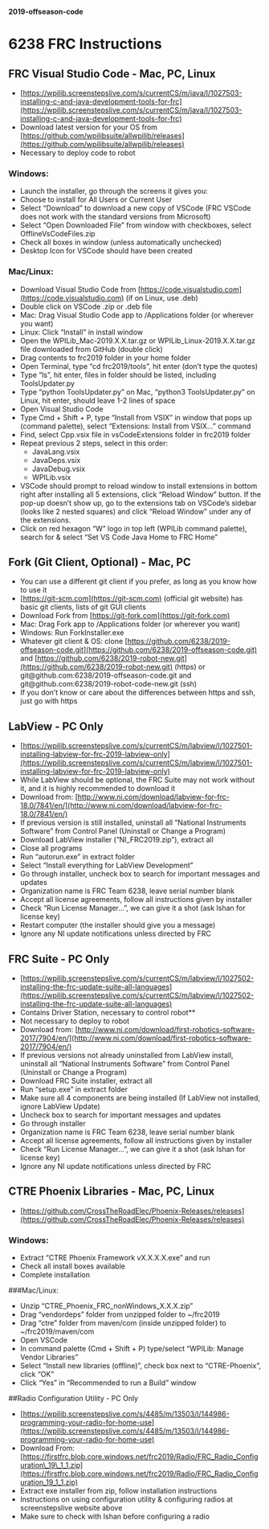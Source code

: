 **2019-offseason-code**

# 6238 FRC Instructions
## FRC Visual Studio Code - Mac, PC, Linux
- [https://wpilib.screenstepslive.com/s/currentCS/m/java/l/1027503-installing-c-and-java-development-tools-for-frc](https://wpilib.screenstepslive.com/s/currentCS/m/java/l/1027503-installing-c-and-java-development-tools-for-frc)
- Download latest version for your OS from [https://github.com/wpilibsuite/allwpilib/releases](https://github.com/wpilibsuite/allwpilib/releases)
- Necessary to deploy code to robot

### Windows:
- Launch the installer, go through the screens it gives you:
- Choose to install for All Users or Current User
- Select “Download” to download a new copy of VSCode (FRC VSCode does not work with the standard versions from Microsoft)
- Select “Open Downloaded File” from window with checkboxes, select OfflineVsCodeFiles.zip
- Check all boxes in window (unless automatically unchecked)
- Desktop Icon for VSCode should have been created
### Mac/Linux:
- Download Visual Studio Code from [https://code.visualstudio.com](https://code.visualstudio.com) (if on Linux, use .deb)
- Double click on VSCode .zip or .deb file
- Mac: Drag Visual Studio Code app to /Applications folder (or wherever you want)
- Linux: Click “Install” in install window
- Open the WPILib_Mac-2019.X.X.tar.gz or WPILib_Linux-2019.X.X.tar.gz file downloaded from GitHub (double click)
- Drag contents to frc2019 folder in your home folder
- Open Terminal, type “cd frc2019/tools”, hit enter (don’t type the quotes)
- Type “ls”, hit enter, files in folder should be listed, including ToolsUpdater.py
- Type “python ToolsUpdater.py” on Mac, “python3 ToolsUpdater.py” on Linux, hit enter, should leave 1-2 lines of space
- Open Visual Studio Code
- Type Cmd + Shift + P, type “Install from VSIX” in window that pops up (command palette), select “Extensions: Install from VSIX…” command
- Find, select Cpp.vsix file in vsCodeExtensions folder in frc2019 folder
- Repeat previous 2 steps, select in this order:
    - JavaLang.vsix
    - JavaDeps.vsix
    - JavaDebug.vsix
    - WPILib.vsix
- VSCode should prompt to reload window to install extensions in bottom right after installing all 5 extensions, click “Reload Window” button. If the pop-up doesn’t show up, go to the extensions tab on VSCode’s sidebar (looks like 2 nested squares) and click “Reload Window” under any of the extensions.
- Click on red hexagon “W” logo in top left (WPILib command palette), search for & select “Set VS Code Java Home to FRC Home”

## Fork (Git Client, Optional) - Mac, PC
- You can use a different git client if you prefer, as long as you know how to use it
- [https://git-scm.com](https://git-scm.com) (official git website) has basic git clients, lists of git GUI clients
- Download Fork from [https://git-fork.com](https://git-fork.com)
- Mac: Drag Fork app to /Applications folder (or wherever you want)
- Windows: Run ForkInstaller.exe
- Whatever git client & OS: clone [https://github.com/6238/2019-offseason-code.git](https://github.com/6238/2019-offseason-code.git) and [https://github.com/6238/2019-robot-new.git](https://github.com/6238/2019-robot-new.git) (https) or git\@github\.com:6238/2019-offseason-code.git and git\@github\.com:6238/2019-robot-code-new.git (ssh)
- If you don’t know or care about the differences between https and ssh, just go with https

## LabView - PC Only
- [https://wpilib.screenstepslive.com/s/currentCS/m/labview/l/1027501-installing-labview-for-frc-2019-labview-only](https://wpilib.screenstepslive.com/s/currentCS/m/labview/l/1027501-installing-labview-for-frc-2019-labview-only)
- While LabView should be optional, the FRC Suite may not work without it, and it is highly recommended to download it
- Download from: [http://www.ni.com/download/labview-for-frc-18.0/7841/en/](http://www.ni.com/download/labview-for-frc-18.0/7841/en/)
- If previous version is still installed, uninstall all “National Instruments Software” from Control Panel (Uninstall or Change a Program)
- Download LabView installer (“NI_FRC2019.zip”), extract all
- Close all programs
- Run “autorun.exe” in extract folder
- Select “Install everything for LabView Development”
- Go through installer, uncheck box to search for important messages and updates
- Organization name is FRC Team 6238, leave serial number blank
- Accept all license agreements, follow all instructions given by installer
- Check “Run License Manager…”, we can give it a shot (ask Ishan for license key)
- Restart computer (the installer should give you a message)
- Ignore any NI update notifications unless directed by FRC

## FRC Suite - PC Only
- [https://wpilib.screenstepslive.com/s/currentCS/m/labview/l/1027502-installing-the-frc-update-suite-all-languages](https://wpilib.screenstepslive.com/s/currentCS/m/labview/l/1027502-installing-the-frc-update-suite-all-languages)
- Contains Driver Station, necessary to control robot**
- Not necessary to deploy to robot
- Download from: [http://www.ni.com/download/first-robotics-software-2017/7904/en/](http://www.ni.com/download/first-robotics-software-2017/7904/en/)
- If previous versions not already uninstalled from LabView install, uninstall all “National Instruments Software” from Control Panel (Uninstall or Change a Program)
- Download FRC Suite installer, extract all
- Run “setup.exe” in extract folder
- Make sure all 4 components are being installed (If LabView not installed, ignore LabView Update)
- Uncheck box to search for important messages and updates
- Go through installer
- Organization name is FRC Team 6238, leave serial number blank
- Accept all license agreements, follow all instructions given by installer
- Check “Run License Manager…”, we can give it a shot (ask Ishan for license key)
- Ignore any NI update notifications unless directed by FRC

## CTRE Phoenix Libraries - Mac, PC, Linux
- [https://github.com/CrossTheRoadElec/Phoenix-Releases/releases](https://github.com/CrossTheRoadElec/Phoenix-Releases/releases)

### Windows:
- Extract “CTRE Phoenix Framework vX.X.X.X.exe” and run
- Check all install boxes available
- Complete installation

###Mac/Linux:
- Unzip “CTRE_Phoenix_FRC_nonWindows_X.X.X.zip”
- Drag “vendordeps” folder from unzipped folder to ~/frc2019
- Drag “ctre” folder from maven/com (inside unzipped folder) to ~/frc2019/maven/com
- Open VSCode
- In command palette (Cmd + Shift + P) type/select “WPILib: Manage Vendor Libraries”
- Select “Install new libraries (offline)”, check box next to “CTRE-Phoenix”, click “OK”
- Click “Yes” in “Recommended to run a Build” window

##Radio Configuration Utility - PC Only
- [https://wpilib.screenstepslive.com/s/4485/m/13503/l/144986-programming-your-radio-for-home-use](https://wpilib.screenstepslive.com/s/4485/m/13503/l/144986-programming-your-radio-for-home-use)
- Download From: [https://firstfrc.blob.core.windows.net/frc2019/Radio/FRC_Radio_Configuration\_19\_1_1.zip](https://firstfrc.blob.core.windows.net/frc2019/Radio/FRC_Radio_Configuration_19_1_1.zip)
- Extract exe installer from zip, follow installation instructions
- Instructions on using configuration utility & configuring radios at screenstepslive website above
- Make sure to check with Ishan before configuring a radio
